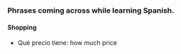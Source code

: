 


### Phrases coming across while learning Spanish.



#### Shopping

* Qué precio tiene: how much price
